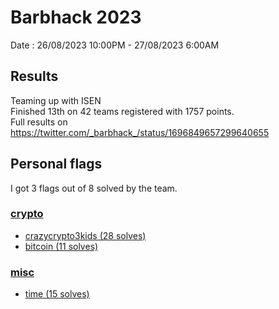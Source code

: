 # Barbhack 2023
Date : 26/08/2023 10:00PM - 27/08/2023 6:00AM

## Results
Teaming up with ISEN<br>
Finished 13th on 42 teams registered with 1757 points.<br>
Full results on <https://twitter.com/_barbhack_/status/1696849657299640655>

## Personal flags
I got 3 flags out of 8 solved by the team.
### [crypto](./crypto.md)
- [crazycrypto3kids (28 solves)](./crypto.md#crazycrypto3kids)
- [bitcoin (11 solves)](./crypto.md#bitcoin)

### [misc](./misc.md)
- [time (15 solves)](./misc.md#time)
